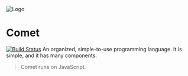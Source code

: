 ![Logo](https://raw.githubusercontent.com/mosesag0813/comet/master/resources/Drawing%20(1).png)

# Comet

[![Build Status](https://travis-ci.org/mosesag0813/comet.svg?branch=master)](https://travis-ci.org/mosesag0813/comet)
An organized, simple-to-use programming language. It is simple, and it has many components. 
> Comet runs on JavaScript.
